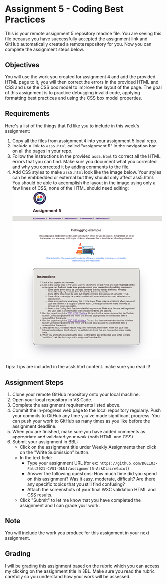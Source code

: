# Assignment 5 - Coding Best Practices

This is your remote assignment 5 repository readme file. You are seeing this file because you have successfully accepted the assignment link and GitHub automatically created a remote repository for you. Now you can complete the assignment steps below.

## Objectives

You will use the work you created for assignment 4 and add the provided HTML page to it, you will then correct the errors in the provided HTML and CSS and use the CSS box model to improve the layout of the page. The goal of this assignment is to practice debugging invalid code, applying formatting best practices and using the CSS box model properties. 


## Requirements

Here's a list of the things that I'd like you to include in this week's assignment:

1. Copy all the files from assignment 4 into your assignment 5 local repo.
2. Include a link to `ass5.html` called "Assignment 5" in the navigation bar on all the pages in your repo. 
3. Follow the instructions in the provided `ass5.html` to correct all the HTML errors that you can find. Make sure you document what you corrected and why you corrected it by adding comments to the file.
4. Add CSS styles to make `ass5.html` look like the image below. Your styles can be embbedded or external but they should only affect ass5.html. You should be able to accomplish the layout in the image using only a few lines of CSS, none of the HTML should need editing: 
![Image of sample webpage](images/assignment5-example.png)

Tips: 
Tips are included in the ass5.html content. make sure you read it!

## Assignment Steps

1. Clone your remote GitHub repository onto your local machine.
2. Open your local repository in VS Code.
3. Complete the assignment requirements listed above.
4. Commit the in-progress web page to the local repository regularly. Push your commits to GitHub any time you’ve made significant progress. You can push your work to GitHub as many times as you like before the assignment deadline.
5. When you are finished, make sure you have added comments as appropriate and validated your work (both HTML and CSS).
6. Submit your assignment in BBL:
   - Click on the assignment title under Weekly Assignments then click on the "Write Submission" button.
   - In the text field:
     - Type your assignment URL (for ex: `https://github.com/DGL103-Fall2021-CVS1-DLU1/assignment5-AskClaireGuiot`)
     - Answer the following questions: How much time did you spend on this assignment? Was it easy, moderate, difficult? Are there any specific topics that you still find confusing?
     - Attach the screenshots of your final W3C validation HTML and CSS results.
   - Click "Submit" to let me know that you have completed the assignment and I can grade your work.

## Note

You will include the work you produce for this assignment in your next assignment.

## Grading

I will be grading this assignment based on the rubric which you can access my clicking on the assignment title in BBL. Make sure you read the rubric carefully so you understand how your work will be assessed.